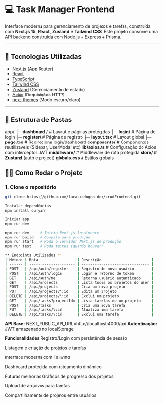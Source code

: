 # 💻 Task Manager Frontend

Interface moderna para gerenciamento de projetos e tarefas, construída com **Next.js 15**, **React**, **Zustand** e **Tailwind CSS**. Este projeto consome uma API backend construída com Node.js + Express + Prisma.

---

## 🚀 Tecnologias Utilizadas

- [Next.js](https://nextjs.org/) (App Router)
- [React](https://react.dev/)
- [TypeScript](https://www.typescriptlang.org/)
- [Tailwind CSS](https://tailwindcss.com/)
- [Zustand](https://github.com/pmndrs/zustand) (Gerenciamento de estado)
- [Axios](https://axios-http.com/) (Requisições HTTP)
- [next-themes](https://github.com/pacocoursey/next-themes) (Modo escuro/claro)

---

## 📁 Estrutura de Pastas

app/
├─ **dashboard** / # Layout e páginas protegidas
├─ **login/** # Página de login
├─ **register/** # Página de registro
├─ **layout.tsx** # Layout global
├─ **page.tsx** # Redireciona login/dashboard
   **components/** # Componentes reutilizáveis (Sidebar, UserModal etc)
   **lib/axios.ts** # Configuração do Axios com interceptor JWT
   **middleware/** # Middleware de rota protegida
   **store/ # Zustand** (auth e project)
   **globals.css** # Estilos globais


## 🧑‍💻 Como Rodar o Projeto

### 1. Clone o repositório

```bash
git clone https://github.com/lucascodogno-dev/crudFrontend.git

Instalar dependências
npm install ou yarn

Iniciar app
npm run dev

npm run dev     # Inicia Next.js localmente
npm run build   # Compila para produção
npm run start   # Roda o servidor Next.js de produção
npm run test    # Roda testes (quando houver)

** Endpoints Utilizados **
| Método | Rota                  | Descrição                       |
| ------ | --------------------- | ------------------------------- |
| POST   | /api/auth/register    | Registro de novo usuário        |
| POST   | /api/auth/login       | Login e retorno de token        |
| GET    | /api/auth/me          | Retorna usuário autenticado     |
| GET    | /api/projects         | Lista todos os projetos do user |
| POST   | /api/projects         | Cria um novo projeto            |
| PUT    | /api/projects/\:id    | Edita um projeto                |
| DELETE | /api/projects/\:id    | Exclui um projeto               |
| GET    | /api/tasks?projectId= | Lista tarefas de um projeto     |
| POST   | /api/tasks            | Cria uma nova tarefa            |
| PUT    | /api/tasks/\:id       | Atualiza uma tarefa             |
| DELETE | /api/tasks/\:id       | Exclui uma tarefa               |
```

**API Base:** NEXT_PUBLIC_API_URL=http://localhost:4000/api
**Autenticação:** JWT armazenado no localStorage

**Funcionalidades**
 Registro/Login com persistência de sessão

 Listagem e criação de projetos e tarefas

 Interface moderna com Tailwind 

 Dashboard protegida com roteamento dinâmico


Futuras melhorias
Gráficos de progresso dos projetos

Upload de arquivos para tarefas

Compartilhamento de projetos entre usuários